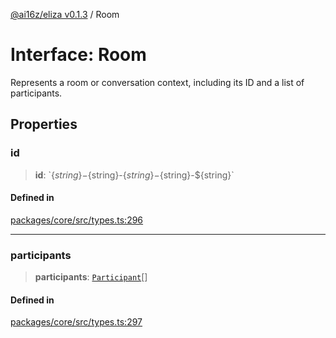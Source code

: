 [@ai16z/eliza v0.1.3](../index.md) / Room

# Interface: Room

Represents a room or conversation context, including its ID and a list of participants.

## Properties

### id

> **id**: \`$\{string\}-$\{string\}-$\{string\}-$\{string\}-$\{string\}\`

#### Defined in

[packages/core/src/types.ts:296](https://github.com/ai16z/eliza/blob/main/packages/core/src/types.ts#L296)

***

### participants

> **participants**: [`Participant`](Participant.md)[]

#### Defined in

[packages/core/src/types.ts:297](https://github.com/ai16z/eliza/blob/main/packages/core/src/types.ts#L297)
